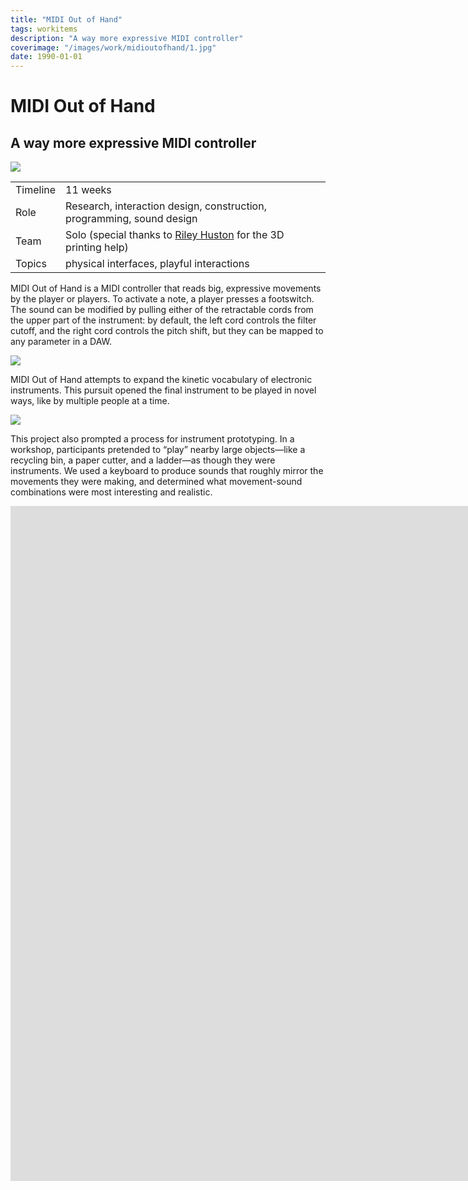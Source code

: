 ```yaml
---
title: "MIDI Out of Hand"
tags: workitems
description: "A way more expressive MIDI controller"
coverimage: "/images/work/midioutofhand/1.jpg"
date: 1990-01-01
---
```

<style>
	img.hasborder {
		border: 1px dashed black;
		padding: .3rem;
	}
</style>

# MIDI Out of Hand

## A way more expressive MIDI controller

<img src="/images/work/midioutofhand/1.jpg">

| | |
|---|---|
| Timeline | 11 weeks |
| Role | Research, interaction design, construction, programming, sound design |
| Team | Solo (special thanks to <a href="https://rileyhuston.xyz">Riley Huston</a> for the 3D printing help) |
| Topics | physical interfaces, playful interactions |

MIDI Out of Hand is a MIDI controller that reads big, expressive movements by the player or players. To activate a note, a player presses a footswitch. The sound can be modified by pulling either of the retractable cords from the upper part of the instrument: by default, the left cord controls the filter cutoff, and the right cord controls the pitch shift, but they can be mapped to any parameter in a DAW.

<img src="/images/work/midioutofhand/2.jpg">

MIDI Out of Hand attempts to expand the kinetic vocabulary of electronic instruments. This pursuit opened the final instrument to be played in novel ways, like by multiple people at a time.

<img src="/images/work/midioutofhand/4.jpg">

This project also prompted a process for instrument prototyping. In a workshop, participants pretended to “play” nearby large objects—like a recycling bin, a paper cutter, and a ladder—as though they were instruments. We used a keyboard to produce sounds that roughly mirror the movements they were making, and determined what movement-sound combinations were most interesting and realistic.

<iframe style="aspect-ratio: 1920 / 1080" width="1920" src="https://www.youtube.com/embed/qh9EHj_c6Oo" title="YouTube video player" frameborder="0" allow="accelerometer; autoplay; clipboard-write; encrypted-media; gyroscope; picture-in-picture; web-share" allowfullscreen></iframe>
